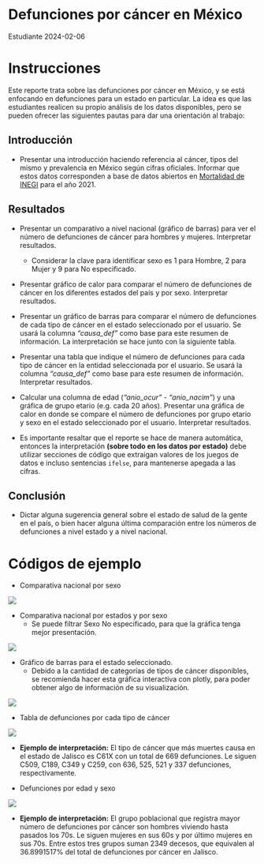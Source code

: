 Defunciones por cáncer en México
================
Estudiante
2024-02-06

# Instrucciones

Este reporte trata sobre las defunciones por cáncer en México, y se está
enfocando en defunciones para un estado en particular. La idea es que
las estudiantes realicen su propio análisis de los datos disponibles,
pero se pueden ofrecer las siguientes pautas para dar una orientación al
trabajo:

## Introducción

- Presentar una introducción haciendo referencia al cáncer, tipos del
  mismo y prevalencia en México según cifras oficiales. Informar que
  estos datos corresponden a base de datos abiertos en [Mortalidad de
  INEGI](https://www.inegi.org.mx/programas/mortalidad/#datos_abiertos)
  para el año 2021.

## Resultados

- Presentar un comparativo a nivel nacional (gráfico de barras) para ver
  el número de defunciones de cáncer para hombres y mujeres. Interpretar
  resultados.

  - Considerar la clave para identificar sexo es 1 para Hombre, 2 para
    Mujer y 9 para No especificado.

- Presentar gráfico de calor para comparar el número de defunciones de
  cáncer en los diferentes estados del país y por sexo. Interpretar
  resultados.

- Presentar un gráfico de barras para comparar el número de defunciones
  de cada tipo de cáncer en el estado seleccionado por el usuario. Se
  usará la columna *“causa_def”* como base para este resumen de
  información. La interpretación se hace junto con la siguiente tabla.

- Presentar una tabla que indique el número de defunciones para cada
  tipo de cáncer en la entidad seleccionada por el usuario. Se usará la
  columna *“causa_def”* como base para este resumen de información.
  Interpretar resultados.

- Calcular una columna de edad (*“anio_ocur”* - *“anio_nacim”*) y una
  gráfica de grupo etario (e.g. cada 20 años). Presentar una gráfica de
  calor en donde se compare el número de defunciones por grupo etario y
  sexo en el estado seleccionado por el usuario. Interpretar resultados.

- Es importante resaltar que el reporte se hace de manera automática,
  entonces la interpretación **(sobre todo en los datos por estado)**
  debe utilizar secciones de código que extraigan valores de los juegos
  de datos e incluso sentencias `ifelse`, para mantenerse apegada a las
  cifras.

## Conclusión

- Dictar alguna sugerencia general sobre el estado de salud de la gente
  en el país, o bien hacer alguna última comparación entre los números
  de defunciones a nivel estado y a nivel nacional.

# Códigos de ejemplo

- Comparativa nacional por sexo

![](reporte_proyecto_files/figure-gfm/defun_nacional_sexo-1.png)<!-- -->

- Comparativa nacional por estados y por sexo
  - Se puede filtrar Sexo No especificado, para que la gráfica tenga
    mejor presentación.

![](reporte_proyecto_files/figure-gfm/defun_nacional_estados_sexo-1.png)<!-- -->

- Gráfico de barras para el estado seleccionado.
  - Debido a la cantidad de categorías de tipos de cáncer disponibles,
    se recomienda hacer esta gráfica interactiva con plotly, para poder
    obtener algo de información de su visualización.

![](reporte_proyecto_files/figure-gfm/defun_estado_%20tipocancer_grafica-1.png)<!-- -->

- Tabla de defunciones por cada tipo de cáncer

![](reporte_proyecto_files/figure-gfm/defun_estado_tipocancer_tabla-1.png)<!-- -->

- **Ejemplo de interpretación:** El tipo de cáncer que más muertes causa
  en el estado de Jalisco es C61X con un total de 669 defunciones. Le
  siguen C509, C189, C349 y C259, con 636, 525, 521 y 337 defunciones,
  respectivamente.

- Defunciones por edad y sexo

![](reporte_proyecto_files/figure-gfm/defun_estado_edadsexo-1.png)<!-- -->

- **Ejemplo de interpretación:** El grupo poblacional que registra mayor
  número de defunciones por cáncer son hombres viviendo hasta pasados
  los 70s. Le siguen mujeres en sus 60s y por último mujeres en sus 70s.
  Entre estos tres grupos suman 2349 decesos, que equivalen al
  36.8991517% del total de defunciones por cáncer en Jalisco.
